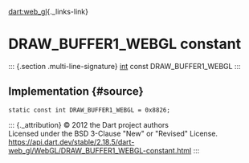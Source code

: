 [dart:web\_gl](../../dart-web_gl/dart-web_gl-library){._links-link}

DRAW\_BUFFER1\_WEBGL constant
=============================

::: {.section .multi-line-signature}
[int](../../dart-core/int-class) const DRAW\_BUFFER1\_WEBGL
:::

Implementation {#source}
--------------

``` {.language-dart data-language="dart"}
static const int DRAW_BUFFER1_WEBGL = 0x8826;
```

::: {._attribution}
© 2012 the Dart project authors\
Licensed under the BSD 3-Clause \"New\" or \"Revised\" License.\
<https://api.dart.dev/stable/2.18.5/dart-web_gl/WebGL/DRAW_BUFFER1_WEBGL-constant.html>
:::
